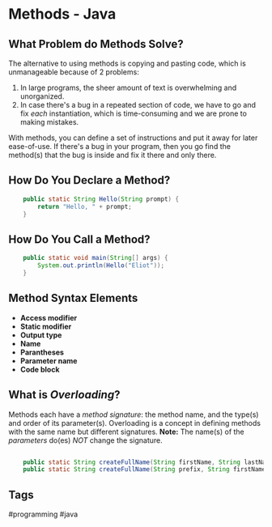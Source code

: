 # Methods - Java

## What Problem do Methods Solve?
The alternative to using methods is copying and pasting code, which is unmanageable because of 2 problems:  
1. In large programs, the sheer amount of text is overwhelming and unorganized.  
2. In case there's a bug in a repeated section of code, we have to go and fix *each* instantiation, which is time-consuming and we are prone to making mistakes.  


With methods, you can define a set of instructions and put it away for later ease-of-use. If there's a bug in your program, then you go find the method(s) that the bug is inside and fix it there and only there.
## How Do You Declare a Method?
```java
	public static String Hello(String prompt) {
		return "Hello, " + prompt;
	}
```
## How Do You Call a Method?
```java
	public static void main(String[] args) {
		System.out.println(Hello("Eliot"));
	}
```
## Method Syntax Elements
* **Access modifier**  
* **Static modifier**  
* **Output type**  
* **Name**  
* **Parantheses**  
* **Parameter name**  
* **Code block**  


## What is *Overloading*?
Methods each have a *method signature*: the method name, and the type(s) and order of its parameter(s). Overloading is a concept in defining methods with the same name but different signatures. **Note:** The name(s) of the *parameters* do(es) *NOT* change the signature.  

```java

	public static String createFullName(String firstName, String lastName)  
	public static String createFullName(String prefix, String firstName, String lastName)  
```

## Tags
#programming #java
